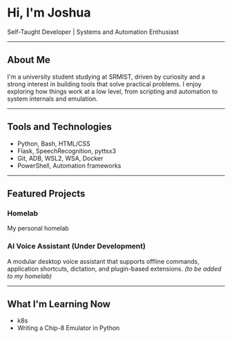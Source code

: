 # Hi, I'm Joshua

Self-Taught Developer | Systems and Automation Enthusiast

---

## About Me

I'm a university student studying at SRMIST, driven by curiosity and a strong interest in building tools that solve practical problems. I enjoy exploring how things work at a low level, from scripting and automation to system internals and emulation.

---

## Tools and Technologies

- Python, Bash, HTML/CSS
- Flask, SpeechRecognition, pyttsx3
- Git, ADB, WSL2, WSA, Docker
- PowerShell, Automation frameworks

---

## Featured Projects

### Homelab
My personal homelab

### AI Voice Assistant  (Under Development)
A modular desktop voice assistant that supports offline commands, application shortcuts, dictation, and plugin-based extensions. *(to be added to my homelab)*

---

## What I'm Learning Now
- k8s
- Writing a Chip-8 Emulator in Python

